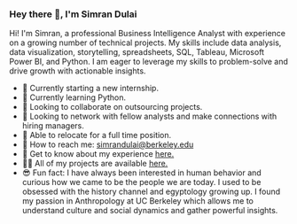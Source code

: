 ### Hey there 👋, I'm Simran Dulai
Hi! I'm Simran, a professional Business Intelligence Analyst with experience on a growing number of technical projects. My skills include data analysis, data visualization, storytelling, spreadsheets, SQL, Tableau, Microsoft Power BI, and Python. I am eager to leverage my skills to problem-solve and drive growth with actionable insights.

- 🔭 Currently starting a new internship. 
- 🌱 Currently learning Python.
- 👯 Looking to collaborate on outsourcing projects.
- 🤝 Looking to network with fellow analysts and make connections with hiring managers.
- 💬 Able to relocate for a full time position.
- 💌 How to reach me: simrandulai@berkeley.edu
- 📄 Get to know about my experience <a href='https://drive.google.com/file/d/1X2TfMyw8fHO6iRMSWONI67hR0RtslvxK/view?usp=sharing' target=_blank><u>here</u>.</a>
- 👨‍💻 All of my projects are available <a href='https://github.com/simrandulai/Data_projects_TripleTen' target=_blank><u>here</u>.</a>
- 😎 Fun fact: I have always been interested in human behavior and curious how we came to be the people we are today. I used to be obsessed with the history channel and egyptology growing up. I found my passion in Anthropology at UC Berkeley which allows me to understand culture and social dynamics and gather powerful insights.

<!--
**simrandulai/simrandulai** is a ✨ _special_ ✨ repository because its `README.md` (this file) appears on your GitHub profile.

Here are some ideas to get you started:

-->
